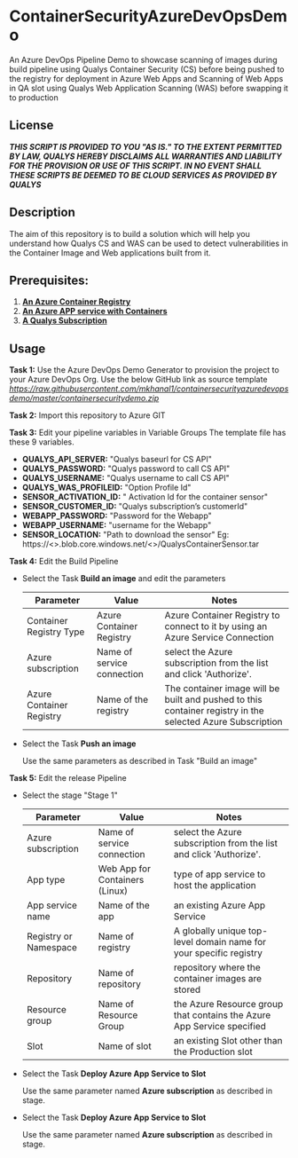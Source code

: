 # ContainerSecurityAzureDevOpsDemo
An Azure DevOps Pipeline Demo to showcase scanning of images during build pipeline using Qualys Container Security (CS) before being pushed to the registry for deployment in Azure Web Apps and Scanning of Web Apps in QA slot using Qualys Web Application Scanning (WAS) before swapping it to production

## License
_**THIS SCRIPT IS PROVIDED TO YOU "AS IS."  TO THE EXTENT PERMITTED BY LAW, QUALYS HEREBY DISCLAIMS ALL WARRANTIES AND LIABILITY FOR THE PROVISION OR USE OF THIS SCRIPT.  IN NO EVENT SHALL THESE SCRIPTS BE DEEMED TO BE CLOUD SERVICES AS PROVIDED BY QUALYS**_

## Description
The aim of this repository is to build a solution which will help you understand how Qualys CS and WAS can be used to detect vulnerabilities in the Container Image and Web applications built from it.

## **Prerequisites:**
  1. [**An Azure Container Registry**](/examples/azurecontainerregistry.md)
  2. [**An Azure APP service with Containers**](/examples/azureappservice.md)
  3. [**A Qualys Subscription**](https://www.qualys.com/free-trial/)
 
## Usage
**Task 1:** Use the Azure DevOps Demo Generator to provision the project to your Azure DevOps Org. Use the below GitHub link as source template
_https://raw.githubusercontent.com/mkhanal1/containersecurityazuredevopsdemo/master/containersecuritydemo.zip_

**Task 2:** Import this repository to Azure GIT

**Task 3:** Edit your pipeline variables in Variable Groups
The template file has these 9 variables.

  * **QUALYS_API_SERVER:** "Qualys baseurl for CS API"
  * **QUALYS_PASSWORD:** "Qualys password to call CS API"
  * **QUALYS_USERNAME:** "Qualys username to call CS API"
  * **QUALYS_WAS_PROFILEID:** "Option Profile Id"
  * **SENSOR_ACTIVATION_ID:** " Activation Id for the container sensor"
  * **SENSOR_CUSTOMER_ID:** "Qualys subscription’s customerId"
  * **WEBAPP_PASSWORD:** "Password for the Webapp"
  * **WEBAPP_USERNAME:** "username for the Webapp"
  * **SENSOR_LOCATION:** "Path to download the sensor"
  Eg: https://<<storage-account>>.blob.core.windows.net/<<container-name>>/QualysContainerSensor.tar
  
**Task 4:** Edit the Build Pipeline

  * Select the Task **Build an image** and edit the parameters
  
    Parameter|Value|Notes|
    ---------|-----|-----|
    Container Registry Type | Azure Container Registry | Azure Container Registry to connect to it by using an Azure Service Connection |
    Azure subscription | Name of service connection | select the Azure subscription from the list and click 'Authorize'. |
    Azure Container Registry | Name of the registry | The container image will be built and pushed to this container registry in the selected Azure Subscription |
  
  * Select the Task **Push an image**
  
    Use the same parameters as described in Task "Build an image"

**Task 5:** Edit the release Pipeline

  * Select the stage "Stage 1"
  
    Parameter|Value|Notes|
    ---------|-----|-----|
    Azure subscription | Name of service connection | select the Azure subscription from the list and click 'Authorize'. |
    App type | Web App for Containers (Linux) | type of app service to host the application |
    App service name | Name of the app | an existing Azure App Service |
    Registry or Namespace | Name of registry | A globally unique top-level domain name for your specific registry | 
    Repository | Name of repository | repository where the container images are stored | 
    Resource group | Name of Resource Group| the Azure Resource group that contains the Azure App Service specified |
    Slot | Name of slot | an existing Slot other than the Production slot |
  
  * Select the Task **Deploy Azure App Service to Slot**
  
    Use the same parameter named **Azure subscription** as described in stage.
  
  * Select the Task **Deploy Azure App Service to Slot**
  
    Use the same parameter named **Azure subscription** as described in stage.
